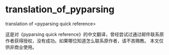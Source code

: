 # translation_of_pyparsing
translation of &lt;pyparsing quick reference>

这是对《pyparsing quick reference》的中文翻译，曾经尝试过通过邮件联系原作者获得授权，没有成功。如果哪位知道怎么联系原作者，请不吝赐教。
本文仅供非商业使用。
